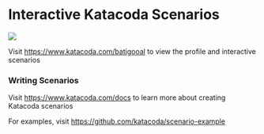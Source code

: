 # Interactive Katacoda Scenarios

[![](http://shields.katacoda.com/katacoda/batigooal/count.svg)](https://www.katacoda.com/batigooal "Get your profile on Katacoda.com")

Visit https://www.katacoda.com/batigooal to view the profile and interactive scenarios

### Writing Scenarios
Visit https://www.katacoda.com/docs to learn more about creating Katacoda scenarios

For examples, visit https://github.com/katacoda/scenario-example
